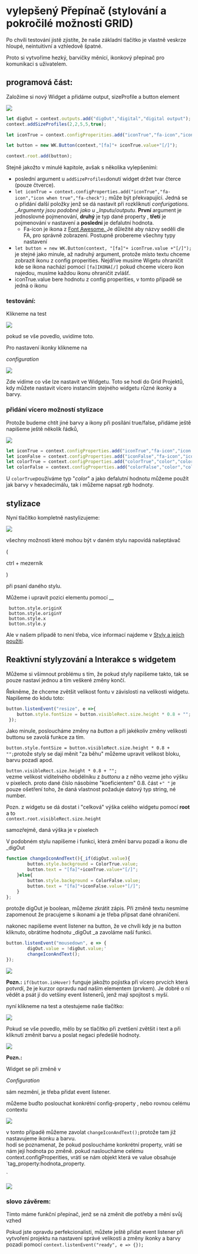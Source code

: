 # vylepšený Přepínač \(stylování a pokročilé možnosti GRID\)

Po chvíli testování jistě zjistíte, že naše základní tlačítko je vlastně veskrze hloupé, neintuitivní a vzhledově špatné.

Proto si vytvoříme hezký, barvičky měnící, ikonkový přepínač pro komunikaci s uživatelem.

## programová část:

Založíme si nový Widget a přidáme output, sizeProfile a button element

![](../../.gitbook/assets/code13.png)

```javascript
let digOut = context.outputs.add("digOut","digital","digital output");
context.addSizeProfiles(2,2,5,5,true);

let iconTrue = context.configProperities.add("iconTrue","fa-icon","icon when true","fa-check");

let button = new WK.Button(context,"[fa]"+ iconTrue.value+"[/]");

context.root.add(button);
```

Stejně jakožto v minulé kapitole, avšak s několika vylepšeními:

* poslední argument u `addSizeProfiles`donutí widget držet tvar čterce \(pouze čtverce\).
* `let iconTrue = context.configProperties.add("iconTrue","fa-icon","icon when true","fa-check");` může být překvapující. Jedná se o přidání další položky jenž se dá nastavit při rozkliknutí _confurigations. \_Argumenty jsou podobné jako u \_Inputu_/_outputu_. **První** argument je jednoslovné pojmenování, **druhý** je typ dané property , **třetí** je pojmenování v nastavení a **poslední** je defalutní hodnota.
  * Fa-icon je ikona z [Font Awesome. ](http://fontawesome.io/) Je důležité aby názvy seděli dle FA, pro správně zobrazení. Postupně probereme všechny typy nastavení
* `let button = new WK.Button(context, "[fa]"+ iconTrue.value +"[/]");` je stejné jako minule, až nadruhý argument, protože místo textu chceme zobrazit ikonu z config properities. Nejdříve musíme Wigetu ohraničit kde se ikona nachází pomocí `[fa]IKONA[/]` pokud chceme vícero ikon najedou, musíme každou ikonu ohraničit zvlášť.
* iconTrue.value bere hodnotu z config properities, v tomto případě se jedná o ikonu

### testování:

Klikneme na test

![](../../.gitbook/assets/code14.png)

pokud se vše povedlo, uvidíme toto.

Pro nastavení ikonky klikneme na 

_configuration_

![](../../.gitbook/assets/code16.png)

Zde vidíme co vše lze nastavit ve Widgetu. Toto se hodí do Grid Projektů, kdy můžete nastavit vícero instancím stejného widgetu různé ikonky a barvy.

### přidání vícero možností stylizace

Protože budeme chtít jiné barvy a ikony při posílání true/false, přidáme ještě napíšeme ještě několik řádků, 

![](../../.gitbook/assets/code17.png)

```javascript
let iconTrue = context.configProperties.add("iconTrue","fa-icon","icon when true","fa-check");
let iconFalse = context.configProperties.add("iconFalse","fa-icon","icon when false","fa-check");
let colorTrue = context.configProperties.add("colorTrue","color","color when true","#00FF00");
let colorFalse = context.configProperties.add("colorFalse","color","color when false","rgb(255,0,0)");
```

U `colorTrue`používáme typ "_color_" a jako defalutní hodnotu můžeme použít jak barvy v hexadecimálu, tak i můžeme napsat _rgb_ hodnoty.

## stylizace

Nyní tlačítko kompletně nastylizujeme:

![](../../.gitbook/assets/code19.png)

všechny možnosti které mohou být v daném stylu napovídá našeptávač 

\(

ctrl + mezerník

\)

 při psaní daného stylu.

Můžeme i upravit pozici elementu pomocí __

```text
 button.style.originX          
 button.style.originY
 button.style.x           
 button.style.y
```

Ale v našem případě to není třeba, více informací najdeme v [Styly a jejich použití](styly-a-jejich-pouziti.md).

## Reaktivní stylyzování a Interakce s widgetem

Můžeme si všimnout problému s tím, že pokud styly napíšeme takto, tak se pouze nastaví jednou a tím veškeré změny končí.

Řekněme, že chceme zvětšit velikost fontu v závislosti na velikosti widgetu.  
Napíšeme do kódu toto:

```javascript
button.listenEvent("resize", e =>{      
    button.style.fontSize = button.visibleRect.size.height * 0.8 + "";      
 });
```

Jako minule, posloucháme změny na _button_ a při jakékoliv změny velikosti buttonu se zavolá funkce za tím.

`button.style.fontSize = button.visibleRect.size.height * 0.8 + "";`protože styly se dají měnit "za běhu" můžeme upravit velikost bloku, barvu pozadí apod.

`button.visibleRect.size.height * 0.8 + "";`  
vezme velikost viditelného obdélníku z _buttonu_ a z něho vezme jeho výšku v pixelech. proto dané číslo násobíme "koeficientem" 0.8. část `+" "` je pouze ošetření toho, že daná vlastnost požaduje datový typ string, né number.

Pozn. z widgetu se dá dostat i "celková" výška celého widgetu pomocí **root** a to  
`context.root.visibleRect.size.height`

samozřejmě, daná výška je v pixelech

V podobném stylu napíšeme i funkci, která změní barvu pozadí a ikonu dle \_digOut

```javascript
function changeIconAndText(){_if(digOut.value){      
        button.style.background = ColorTrue.value;      
        button.text = "[fa]"+iconTrue.value+"[/]";      
    }else{      
        button.style.background = ColorFalse.value;      
        button.text = "[fa]"+iconFalse.value+"[/]";      
    }      
};
```

protože digOut je boolean, můžeme zkrátit zápis. Při změně textu nesmíme zapomenout že pracujeme s ikonami a je třeba připsat dané ohraničení.

nakonec napíšeme event listener na button, že ve chvíli kdy je na button kliknuto, obrátíme hodnotu \_digOut \_a zavoláme naší funkci.

```javascript
button.listenEvent("mousedown", e => {      
        digOut.value = !digOut.value;'      
        changeIconAndText();      
});
```

![](../../.gitbook/assets/17.png)

**Pozn.:** `if(button.isHover)` funguje jakožto pojistka při vícero prvcích která potvrdí, že je kurzor opravdu nad naším elementem \(prvkem\). Je dobré o ní vědět a psát jí do vetšiny event listenerů, jenž mají spojitost s myší.

nyní klikneme na test a otestujeme naše tlačítko:

![](../../.gitbook/assets/code20.png)

Pokud se vše povedlo, mělo by se tlačítko při zvetšení zvětšit i text a při kliknutí změnit barvu a poslat negaci předešlé hodnoty.

![](../../.gitbook/assets/code21.png)

**Pozn.:**

 Widget se při změně v 

_Configuration_ 

 sám nezmění, je třeba přidat event listener.

můžeme buďto poslouchat konkrétní config-property , nebo rovnou celému contextu

![](../../.gitbook/assets/code22.png)

v tomto případě můžeme zavolat `changeIconAndText();`protože tam již nastavujeme ikonku a barvu.  
hodí se poznamenat, že pokud posloucháme konkrétní property, vrátí se nám její hodnota po změně. pokud nasloucháme celému context.configProperities, vrátí se nám objekt která ve value obsahuje \`tag\_property:hodnota\_property.

\`

![](../../.gitbook/assets/code23.png)

### slovo závěrem:

Tímto máme funkční přepínač, jenž se ná změnit dle potřeby a mění svůj vzhed

Pokud jste opravdu perfekcionalisti, můžete ještě přidat event listener při vytvoření projektu na nastavení správé velikosti a změny ikonky a barvy pozadí pomocí `context.listenEvent("ready", e => {});`

